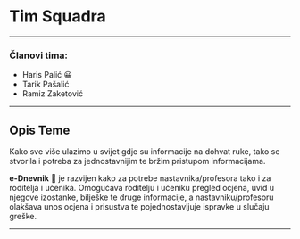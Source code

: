 ﻿# Tim Squadra
***
### Članovi tima:
- Haris Palić :grinning:
- Tarik Pašalić
- Ramiz Zaketović

---


## Opis Teme

Kako sve više ulazimo u svijet gdje su informacije na dohvat ruke, tako se stvorila i potreba za jednostavnijim te bržim pristupom informacijama. 

**e-Dnevnik** :blue_book: je razvijen kako za potrebe nastavnika/profesora tako i za roditelja i učenika. Omogućava roditelju i učeniku pregled ocjena, uvid u njegove izostanke, bilješke te druge informacije, a nastavniku/profesoru olakšava unos ocjena i prisustva te pojednostavljuje ispravke u slučaju greške.

---
